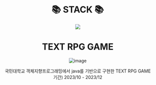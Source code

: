 <div align=center><h1>📚 STACK 📚</h1></div>

<div align=center> 
  <img src="https://img.shields.io/badge/java-007396?style=for-the-badge&logo=java&logoColor=white"> 
  <br>
</div>

<div align=center><h1>TEXT RPG GAME</h1></div>
<p align="center">
  <img src="https://github.com/suyamg/JAVA-TEXT-RPG-GAME/assets/135575259/18197340-bf73-48d8-a926-ef8db22e293e" alt="image"/>
</p>



<div align=center> 국민대학교 객체지향프로그래밍에서 java를 기반으로 구현한 TEXT RPG GAME </div>
<div align=center> 기간) 2023/10 - 2023/12 </div>

